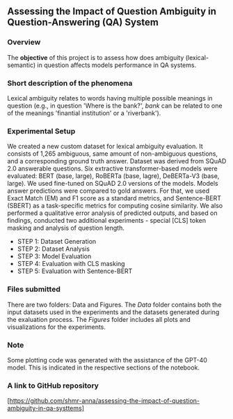 ## Assessing the Impact of Question Ambiguity in Question-Answering (QA) System

### Overview
The __objective__ of this project is to assess how does ambiguity (lexical-semantic) in question affects models performance in QA systems. 

### Short description of the phenomena
Lexical ambiguity relates to words having multiple possible meanings in question (e.g., in question 'Where is the bank?', *bank* can be related to one of the meanings 'finantial institution' or a 'riverbank').

### Experimental Setup
We created a new custom dataset for lexical ambiguity evaluation. It consists of 1,265 ambiguous, same amount of non-ambiguous questions, and a corresponding ground truth answer. Dataset was derived from SQuAD 2.0 answerable questions. Six extractive transformer-based models were evaluated: BERT (base, large), RoBERTa (base, lagre), DeBERTa-V3 (base, large). We used fine-tuned on SQuAD 2.0 versions of the models. Models answer predictions were compared to gold answers. For that, we used Exact Match (EM) and F1 score as a standard metrics, and Sentence-BERT (SBERT) as a task-specific metrics for computing cosine similarity. We also performed a qualitative error analysis of predicted outputs, and based on findings, conducted two additional experiments - special [CLS] token masking and analysis of question length.

- STEP 1: Dataset Generation
- STEP 2: Dataset Analysis
- STEP 3: Model Evaluation
- STEP 4: Evaluation with CLS masking
- STEP 5: Evaluation with Sentence-BERT

### Files submitted
There are two folders: Data and Figures. The _Data_ folder contains both the input datasets used in the experiments and the datasets generated during the exaluation process. The _Figures_ folder includes all plots and visualizations for the experiments.

### Note
Some plotting code was generated with the assistance of the GPT-40 model. This is indicated in the respective sections of the notebook. 

### A link to GitHub repository
[https://github.com/shmr-anna/assessing-the-impact-of-question-ambiguity-in-qa-systtems]
